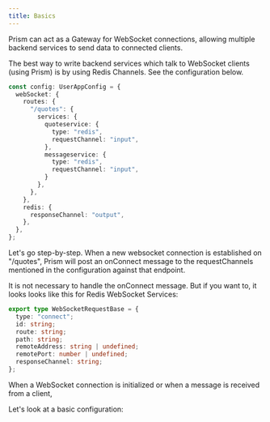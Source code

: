 ```yaml
---
title: Basics
---
```


Prism can act as a Gateway for WebSocket connections, allowing multiple backend services to send data to connected clients.

The best way to write backend services which talk to WebSocket clients (using Prism) is by using Redis Channels. See the configuration below.

```ts
const config: UserAppConfig = {
  webSocket: {
    routes: {
      "/quotes": {
        services: {
          quoteservice: {
            type: "redis",
            requestChannel: "input",
          },
          messageservice: {
            type: "redis",
            requestChannel: "input",
          }
        },
      },
    },
    redis: {
      responseChannel: "output",
    },
  },
};
```

Let's go step-by-step. When a new websocket connection is established on "/quotes", Prism will post an onConnect message to the requestChannels mentioned in the configuration against that endpoint.

It is not necessary to handle the onConnect message. But if you want to, it looks looks like this for Redis WebSocket Services:

```ts
export type WebSocketRequestBase = {
  type: "connect";
  id: string;
  route: string;
  path: string;
  remoteAddress: string | undefined;
  remotePort: number | undefined;
  responseChannel: string;
};
```




When a WebSocket connection is initialized or when a message is received from a client, 

Let's look at a basic configuration:

